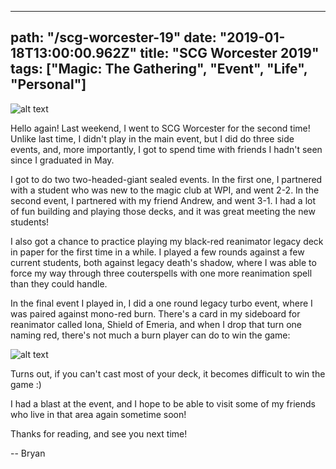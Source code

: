 ---
path: "/scg-worcester-19"
date: "2019-01-18T13:00:00.962Z"
title: "SCG Worcester 2019"
tags: ["Magic: The Gathering", "Event", "Life", "Personal"]
------
![alt text](https://static.starcitygames.com/www/images/article/scgtourplaymattransparentlegacy.png "SCG Worcester 2019")

Hello again! Last weekend, I went to SCG Worcester for the second time! Unlike last time, I didn't play in the main event, but I did do three side events, and, more importantly, I got to spend time with friends I hadn't seen since I graduated in May.

I got to do two two-headed-giant sealed events. In the first one, I partnered with a student who was new to the magic club at WPI, and went 2-2. In the second event, I partnered with my friend Andrew, and went 3-1. I had a lot of fun building and playing those decks, and it was great meeting the new students!

I also got a chance to practice playing my black-red reanimator legacy deck in paper for the first time in a while. I played a few rounds against a few current students, both against legacy death's shadow, where I was able to force my way through three couterspells with one more reanimation spell than they could handle.

In the final event I played in, I did a one round legacy turbo event, where I was paired against mono-red burn. There's a card in my sideboard for reanimator called Iona, Shield of Emeria, and when I drop that turn one naming red, there's not much a burn player can do to win the game:

![alt text](https://img.scryfall.com/cards/large/en/mm2/20.jpg?1517813031 "Iona, Shield of Emeria")

Turns out, if you can't cast most of your deck, it becomes difficult to win the game :)

I had a blast at the event, and I hope to be able to visit some of my friends who live in that area again sometime soon!

Thanks for reading, and see you next time!

-- Bryan